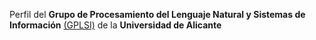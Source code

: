 Perfil del **Grupo de Procesamiento del Lenguaje Natural y Sistemas de Información** [(GPLSI)](https://gplsi.dlsi.ua.es) de la **Universidad de Alicante**
